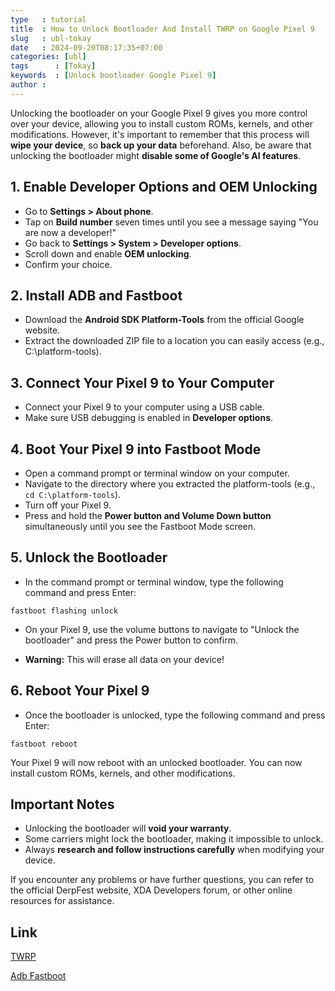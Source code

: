 ```yaml
---
type   : tutorial
title  : How to Unlock Bootloader And Install TWRP on Google Pixel 9
slug   : ubl-tokay
date   : 2024-09-20T08:17:35+07:00
categories: [ubl]
tags      : [Tokay]
keywords  : [Unlock bootloader Google Pixel 9]
author :
---
```



Unlocking the bootloader on your Google Pixel 9 gives you more control over your device, allowing you to install custom ROMs, kernels, and other modifications. However, it's important to remember that this process will **wipe your device**, so **back up your data** beforehand. Also, be aware that unlocking the bootloader might **disable some of Google's AI features**.


## 1. Enable Developer Options and OEM Unlocking

* Go to **Settings > About phone**.
* Tap on **Build number** seven times until you see a message saying "You are now a developer!"
* Go back to **Settings > System > Developer options**.
* Scroll down and enable **OEM unlocking**.
* Confirm your choice.

## 2. Install ADB and Fastboot

* Download the **Android SDK Platform-Tools** from the official Google website.
* Extract the downloaded ZIP file to a location you can easily access (e.g., C:\platform-tools).

## 3. Connect Your Pixel 9 to Your Computer

* Connect your Pixel 9 to your computer using a USB cable.
* Make sure USB debugging is enabled in **Developer options**.

## 4. Boot Your Pixel 9 into Fastboot Mode

* Open a command prompt or terminal window on your computer.
* Navigate to the directory where you extracted the platform-tools (e.g., `cd C:\platform-tools`).
* Turn off your Pixel 9.
* Press and hold the **Power button and Volume Down button** simultaneously until you see the Fastboot Mode screen.

## 5. Unlock the Bootloader

* In the command prompt or terminal window, type the following command and press Enter:

```
fastboot flashing unlock
```

* On your Pixel 9, use the volume buttons to navigate to "Unlock the bootloader" and press the Power button to confirm.

* **Warning:** This will erase all data on your device!

## 6. Reboot Your Pixel 9

* Once the bootloader is unlocked, type the following command and press Enter:

```
fastboot reboot
```

Your Pixel 9 will now reboot with an unlocked bootloader. You can now install custom ROMs, kernels, and other modifications.

## Important Notes

* Unlocking the bootloader will **void your warranty**.
* Some carriers might lock the bootloader, making it impossible to unlock.
* Always **research and follow instructions carefully** when modifying your device.

If you encounter any problems or have further questions, you can refer to the official DerpFest website, XDA Developers forum, or other online resources for assistance.


## Link
[TWRP](/)

[Adb Fastboot](https://sourceforge.net/projects/wahyu6070-project-android/files/Tools/surya/adb-setup-1.4.3.zip/download)
